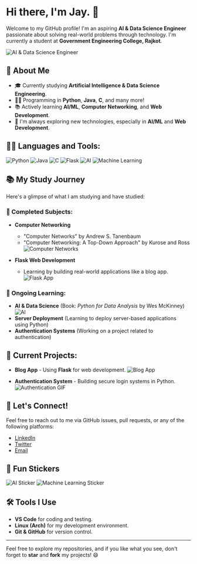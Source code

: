 # Hi there, I'm Jay. 👋

Welcome to my GitHub profile! I'm an aspiring **AI & Data Science Engineer** passionate about solving real-world problems through technology. I'm currently a student at **Government Engineering College, Rajkot**.

![AI & Data Science Engineer](https://media.giphy.com/media/7oJvDb0gCoR3k/giphy.gif)

## 🚀 About Me
- 🎓 Currently studying **Artificial Intelligence & Data Science Engineering**.
- 🧑‍💻 Programming in **Python**, **Java**, **C**, and many more!
- 📚 Actively learning **AI/ML**, **Computer Networking**, and **Web Development**.
- 🌱 I'm always exploring new technologies, especially in **AI/ML** and **Web Development**.

## 🧑‍💻 Languages and Tools:
![Python](https://img.shields.io/badge/Python-3776AB?style=flat-square&logo=python&logoColor=white)
![Java](https://img.shields.io/badge/Java-007396?style=flat-square&logo=java&logoColor=white)
![C](https://img.shields.io/badge/C-A8B9CC?style=flat-square&logo=c&logoColor=white)
![Flask](https://img.shields.io/badge/Flask-000000?style=flat-square&logo=flask&logoColor=white)
![AI](https://img.shields.io/badge/AI-00A9E0?style=flat-square&logo=artificialintelligence&logoColor=white)
![Machine Learning](https://img.shields.io/badge/Machine%20Learning-FFD700?style=flat-square&logo=tensorflow&logoColor=black)

## 📚 My Study Journey
Here's a glimpse of what I am studying and have studied:

### 📘 Completed Subjects:
- **Computer Networking**
  - "Computer Networks" by Andrew S. Tanenbaum
  - "Computer Networking: A Top-Down Approach" by Kurose and Ross
  ![Computer Networks](https://media.giphy.com/media/l0HlY3F1YZ5JY1Q1O/giphy.gif)

- **Flask Web Development**
  - Learning by building real-world applications like a blog app.
  ![Flask App](https://media.giphy.com/media/3oFzmvbfG3vKhL3xK4/giphy.gif)

### 📖 Ongoing Learning:
- **AI & Data Science** (Book: *Python for Data Analysis* by Wes McKinney)
  ![AI](https://media.giphy.com/media/3o7TKwXmIH5rOUz7vK/giphy.gif)
- **Server Deployment** (Learning to deploy server-based applications using Python)
- **Authentication Systems** (Working on a project related to authentication)

## 🔭 Current Projects:
- **Blog App** - Using **Flask** for web development.
  ![Blog App](https://media.giphy.com/media/1xvRf97rXjXcZTNe9D/giphy.gif)

- **Authentication System** - Building secure login systems in Python.
  ![Authentication GIF](https://media.giphy.com/media/l0MYsszRul5xm1V5C/giphy.gif)

## 💬 Let's Connect!
Feel free to reach out to me via GitHub issues, pull requests, or any of the following platforms:
- [LinkedIn](#)
- [Twitter](#)
- [Email](#)

## 🎨 Fun Stickers
![AI Sticker](https://img.shields.io/badge/AI%20Rocks-%23F7DF1E?style=flat-square&logo=python&logoColor=white)
![Machine Learning Sticker](https://img.shields.io/badge/ML%20Is%20Cool-%2304B404?style=flat-square&logo=tensorflow&logoColor=white)

## 🛠️ Tools I Use
- **VS Code** for coding and testing.
- **Linux (Arch)** for my development environment.
- **Git & GitHub** for version control.

---

Feel free to explore my repositories, and if you like what you see, don't forget to **star** and **fork** my projects! 😄
